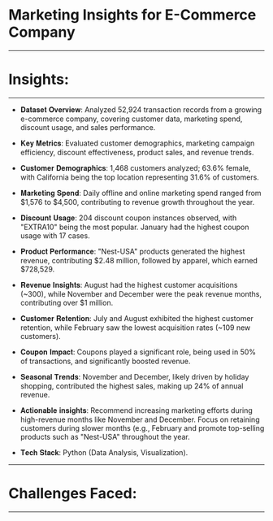 # Marketing Insights for E-Commerce Company
___________________________________________________________________________________________________________________________________________________________________________________________
# Insights:
______________________________________________________________________________________________________________________________________________________________________________

- 𝐃𝐚𝐭𝐚𝐬𝐞𝐭 𝐎𝐯𝐞𝐫𝐯𝐢𝐞𝐰: Analyzed 52,924 transaction records from a growing e-commerce company, covering customer data, marketing spend, discount usage, and sales performance.

- 𝐊𝐞𝐲 𝐌𝐞𝐭𝐫𝐢𝐜𝐬: Evaluated customer demographics, marketing campaign efficiency, discount effectiveness, product sales, and revenue trends.

- 𝐂𝐮𝐬𝐭𝐨𝐦𝐞𝐫 𝐃𝐞𝐦𝐨𝐠𝐫𝐚𝐩𝐡𝐢𝐜𝐬: 1,468 customers analyzed; 63.6% female, with California being the top location representing 31.6% of customers.

- 𝐌𝐚𝐫𝐤𝐞𝐭𝐢𝐧𝐠 𝐒𝐩𝐞𝐧𝐝: Daily offline and online marketing spend ranged from $1,576 to $4,500, contributing to revenue growth throughout the year.

- 𝐃𝐢𝐬𝐜𝐨𝐮𝐧𝐭 𝐔𝐬𝐚𝐠𝐞: 204 discount coupon instances observed, with "EXTRA10" being the most popular. January had the highest coupon usage with 17 cases.

- 𝐏𝐫𝐨𝐝𝐮𝐜𝐭 𝐏𝐞𝐫𝐟𝐨𝐫𝐦𝐚𝐧𝐜𝐞: "Nest-USA" products generated the highest revenue, contributing $2.48 million, followed by apparel, which earned $728,529.

- 𝐑𝐞𝐯𝐞𝐧𝐮𝐞 𝐈𝐧𝐬𝐢𝐠𝐡𝐭𝐬: August had the highest customer acquisitions (~300), while November and December were the peak revenue months, contributing over $1 million.

- 𝐂𝐮𝐬𝐭𝐨𝐦𝐞𝐫 𝐑𝐞𝐭𝐞𝐧𝐭𝐢𝐨𝐧: July and August exhibited the highest customer retention, while February saw the lowest acquisition rates (~109 new customers).

- 𝐂𝐨𝐮𝐩𝐨𝐧 𝐈𝐦𝐩𝐚𝐜𝐭: Coupons played a significant role, being used in 50% of transactions, and significantly boosted revenue.

- 𝐒𝐞𝐚𝐬𝐨𝐧𝐚𝐥 𝐓𝐫𝐞𝐧𝐝𝐬: November and December, likely driven by holiday shopping, contributed the highest sales, making up 24% of annual revenue.

- 𝐀𝐜𝐭𝐢𝐨𝐧𝐚𝐛𝐥𝐞 𝐢𝐧𝐬𝐢𝐠𝐡𝐭𝐬: Recommend increasing marketing efforts during high-revenue months like November and December. Focus on retaining customers during slower months (e.g., February
   and promote top-selling products such as "Nest-USA" throughout the year.

- 𝐓𝐞𝐜𝐡 𝐒𝐭𝐚𝐜𝐤: Python (Data Analysis, Visualization).

________________________________________________________________________________________________________________________________________
# Challenges Faced:
_________________________________________________________________________________________________________________________________________

